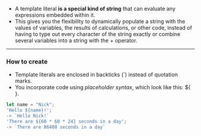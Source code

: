 - A template literal **is a special kind of string** that can evaluate any expressions embedded within it.
- This gives you the flexibility to dynamically populate a string with the values of variables, the results of calculations, or other code, instead of having to type out every character of the string exactly or combine several variables into a string with the + operator.
  
---

### How to create
- Template literals are enclosed in backticks (\`) instead of quotation marks.
- You incorporate code using *placeholder syntax*, which look like this: ${ }.
```js
let name = "Nick";
'Hello ${name}!';
-> `Hello Nick!`
'There are ${60 * 60 * 24} seconds in a day';
-> `There are 86400 seconds in a day`
```
